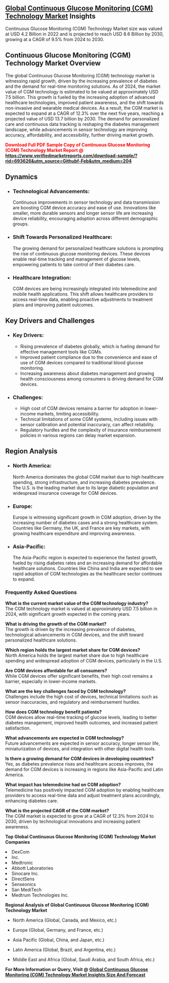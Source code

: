 <h2><a href="https://www.verifiedmarketreports.com/download-sample/?rid=693626&amp;utm_source=Githubf&amp;utm_medium=204" target="_blank">Global Continuous Glucose Monitoring (CGM) Technology Market</a> Insights</h2><p>Continuous Glucose Monitoring (CGM) Technology Market size was valued at USD 4.2 Billion in 2022 and is projected to reach USD 8.6 Billion by 2030, growing at a CAGR of 9.5% from 2024 to 2030.</p><p> <h2>Continuous Glucose Monitoring (CGM) Technology Market Overview</h2> <p>The global Continuous Glucose Monitoring (CGM) technology market is witnessing rapid growth, driven by the increasing prevalence of diabetes and the demand for real-time monitoring solutions. As of 2024, the market value of CGM technology is estimated to be valued at approximately USD 7.5 billion. This growth is fueled by the increasing adoption of advanced healthcare technologies, improved patient awareness, and the shift towards non-invasive and wearable medical devices. As a result, the CGM market is expected to expand at a CAGR of 12.3% over the next five years, reaching a projected value of USD 13.7 billion by 2030. The demand for personalized care and continuous data tracking is reshaping the diabetes management landscape, while advancements in sensor technology are improving accuracy, affordability, and accessibility, further driving market growth.</p> <p><strong><p><span class=""><span style="color: #ff0000;"><strong>Download Full PDF Sample Copy of Continuous Glucose Monitoring (CGM) Technology Market Report</strong> @ </span><a href="https://www.verifiedmarketreports.com/download-sample/?rid=693626&amp;utm_source=Githubf-Feb&amp;utm_medium=204" target="_blank">https://www.verifiedmarketreports.com/download-sample/?rid=693626&amp;utm_source=Githubf-Feb&amp;utm_medium=204</a></span></p></strong></p> <h2>Dynamics</h2> <ul> <li><h3>Technological Advancements:</h3> Continuous improvements in sensor technology and data transmission are boosting CGM device accuracy and ease of use. Innovations like smaller, more durable sensors and longer sensor life are increasing device reliability, encouraging adoption across different demographic groups.</li> <li><h3>Shift Towards Personalized Healthcare:</h3> The growing demand for personalized healthcare solutions is prompting the rise of continuous glucose monitoring devices. These devices enable real-time tracking and management of glucose levels, empowering patients to take control of their diabetes care.</li> <li><h3>Healthcare Integration:</h3> CGM devices are being increasingly integrated into telemedicine and mobile health applications. This shift allows healthcare providers to access real-time data, enabling proactive adjustments to treatment plans and improving patient outcomes.</li> </ul> <h2>Key Drivers and Challenges</h2> <ul> <li><h3>Key Drivers:</h3> <ul> <li>Rising prevalence of diabetes globally, which is fueling demand for effective management tools like CGMs.</li> <li>Improved patient compliance due to the convenience and ease of use of CGM devices compared to traditional blood glucose monitoring.</li> <li>Increasing awareness about diabetes management and growing health consciousness among consumers is driving demand for CGM devices.</li> </ul> </li> <li><h3>Challenges:</h3> <ul> <li>High cost of CGM devices remains a barrier for adoption in lower-income markets, limiting accessibility.</li> <li>Technical limitations of some CGM systems, including issues with sensor calibration and potential inaccuracy, can affect reliability.</li> <li>Regulatory hurdles and the complexity of insurance reimbursement policies in various regions can delay market expansion.</li> </ul> </li> </ul> <h2>Region Analysis</h2> <ul> <li><h3>North America:</h3> North America dominates the global CGM market due to high healthcare spending, strong infrastructure, and increasing diabetes prevalence. The U.S. is the leading market due to its large diabetic population and widespread insurance coverage for CGM devices.</li> <li><h3>Europe:</h3> Europe is witnessing significant growth in CGM adoption, driven by the increasing number of diabetes cases and a strong healthcare system. Countries like Germany, the UK, and France are key markets, with growing healthcare expenditure and improving awareness.</li> <li><h3>Asia-Pacific:</h3> The Asia-Pacific region is expected to experience the fastest growth, fueled by rising diabetes rates and an increasing demand for affordable healthcare solutions. Countries like China and India are expected to see rapid adoption of CGM technologies as the healthcare sector continues to expand.</li> </ul> <h3>Frequently Asked Questions</h3> <p><strong>What is the current market value of the CGM technology industry?</strong><br>The CGM technology market is valued at approximately USD 7.5 billion in 2024, with significant growth expected in the coming years.</p> <p><strong>What is driving the growth of the CGM market?</strong><br>The growth is driven by the increasing prevalence of diabetes, technological advancements in CGM devices, and the shift toward personalized healthcare solutions.</p> <p><strong>Which region holds the largest market share for CGM devices?</strong><br>North America holds the largest market share due to high healthcare spending and widespread adoption of CGM devices, particularly in the U.S.</p> <p><strong>Are CGM devices affordable for all consumers?</strong><br>While CGM devices offer significant benefits, their high cost remains a barrier, especially in lower-income markets.</p> <p><strong>What are the key challenges faced by CGM technology?</strong><br>Challenges include the high cost of devices, technical limitations such as sensor inaccuracies, and regulatory and reimbursement hurdles.</p> <p><strong>How does CGM technology benefit patients?</strong><br>CGM devices allow real-time tracking of glucose levels, leading to better diabetes management, improved health outcomes, and increased patient satisfaction.</p> <p><strong>What advancements are expected in CGM technology?</strong><br>Future advancements are expected in sensor accuracy, longer sensor life, miniaturization of devices, and integration with other digital health tools.</p> <p><strong>Is there a growing demand for CGM devices in developing countries?</strong><br>Yes, as diabetes prevalence rises and healthcare access improves, the demand for CGM devices is increasing in regions like Asia-Pacific and Latin America.</p> <p><strong>What impact has telemedicine had on CGM adoption?</strong><br>Telemedicine has positively impacted CGM adoption by enabling healthcare providers to access real-time data and adjust treatment plans accordingly, enhancing diabetes care.</p> <p><strong>What is the projected CAGR of the CGM market?</strong><br>The CGM market is expected to grow at a CAGR of 12.3% from 2024 to 2030, driven by technological innovations and increasing patient awareness.</p> </p><p><strong>Top Global Continuous Glucose Monitoring (CGM) Technology Market Companies</strong></p><div data-test-id=""><p><li>DexCom</li><li> Inc.</li><li> Medtronic</li><li> Abbott Laboratories</li><li> Sinocare Inc.</li><li> DirectSens</li><li> Senseonics</li><li> San MediTech</li><li> Medtrum Technologies Inc.</li></p><div><strong>Regional Analysis of&nbsp;Global Continuous Glucose Monitoring (CGM) Technology Market</strong></div><ul><li dir="ltr"><p dir="ltr">North America&nbsp;(Global, Canada, and Mexico, etc.)</p></li><li dir="ltr"><p dir="ltr">Europe (Global, Germany, and France, etc.)</p></li><li dir="ltr"><p dir="ltr">Asia Pacific&nbsp;(Global, China, and Japan, etc.)</p></li><li dir="ltr"><p dir="ltr">Latin America&nbsp;(Global, Brazil, and Argentina, etc.)</p></li><li dir="ltr">Middle East and Africa&nbsp;(Global, Saudi Arabia, and South Africa, etc.)</li></ul><p><strong>For More Information or Query, Visit @&nbsp;</strong><strong><a href="https://www.verifiedmarketreports.com/product/continuous-glucose-monitoring-cgm-technology-market/?utm_source=Githubf&amp;utm_medium=204" target="_blank">Global Continuous Glucose Monitoring (CGM) Technology Market Insights Size And Forecast</a></strong></p></div>
